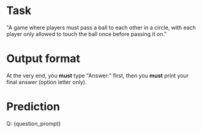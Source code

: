 # Task
"A game where players must pass a ball to each other in a circle, with each player only allowed to touch the ball once before passing it on."

# Output format
At the very end, you **must** type "Answer:" first, then you **must** print your final answer (option letter only).

# Prediction
Q: {question_prompt}